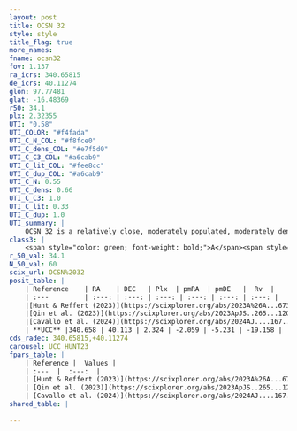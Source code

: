 ```yaml
---
layout: post
title: OCSN 32
style: style
title_flag: true
more_names: 
fname: ocsn32
fov: 1.137
ra_icrs: 340.65815
de_icrs: 40.11274
glon: 97.77481
glat: -16.48369
r50: 34.1
plx: 2.32355
UTI: "0.58"
UTI_COLOR: "#f4fada"
UTI_C_N_COL: "#f8fce0"
UTI_C_dens_COL: "#e7f5d0"
UTI_C_C3_COL: "#a6cab9"
UTI_C_lit_COL: "#fee8cc"
UTI_C_dup_COL: "#a6cab9"
UTI_C_N: 0.55
UTI_C_dens: 0.66
UTI_C_C3: 1.0
UTI_C_lit: 0.33
UTI_C_dup: 1.0
UTI_summary: |
    OCSN 32 is a relatively close, moderately populated, moderately dense object of very high C3 quality. It was recently reported in the literature.
class3: |
    <span style="color: green; font-weight: bold;">A</span><span style="color: green; font-weight: bold;">A</span>
r_50_val: 34.1
N_50_val: 60
scix_url: OCSN%2032
posit_table: |
    | Reference    | RA    | DEC   | Plx  | pmRA  | pmDE   |  Rv  |
    | :---         | :---: | :---: | :---: | :---: | :---: | :---: |
    |[Hunt & Reffert (2023)](https://scixplorer.org/abs/2023A%26A...673A.114H) | 340.368 | 40.21 | 2.318 | -2.062 | -5.245 | -18.991 |
    |[Qin et al. (2023)](https://scixplorer.org/abs/2023ApJS..265...12Q) | 340.75 | 40.06 | 2.32 | -1.99 | -5.17 | -14.8 |
    |[Cavallo et al. (2024)](https://scixplorer.org/abs/2024AJ....167...12C) | 340.65 | 40.048 | 2.322 | -- | -- | -- |
    | **UCC** |340.658 | 40.113 | 2.324 | -2.059 | -5.231 | -19.158 | 
cds_radec: 340.65815,+40.11274
carousel: UCC_HUNT23
fpars_table: |
    | Reference |  Values |
    | :---  |  :---:  |
    | [Hunt & Reffert (2023)](https://scixplorer.org/abs/2023A%26A...673A.114H) | `AV50=0.21, diffAV50=0.565, MOD50=8.115, logAge50=6.931` |
    | [Qin et al. (2023)](https://scixplorer.org/abs/2023ApJS..265...12Q) | `E(B-V)=0.13, m-M=8.52, logt=7.2` |
    | [Cavallo et al. (2024)](https://scixplorer.org/abs/2024AJ....167...12C) | `AV50=0.75, dMod50=8.19, logAge50=6.72, [Fe/H]50=-0.23` |
shared_table: |
    
---
```


